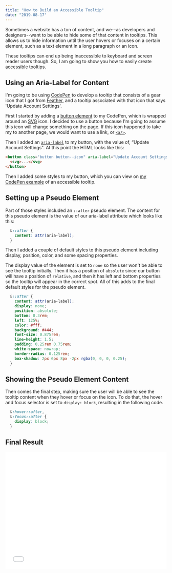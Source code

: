 ```yaml
---
title: "How to Build an Accessible Tooltip"
date: "2019-08-17"
---
```


Sometimes a website has a ton of content, and we--as developers and designers--want to be able to hide some of that content in tooltips. This allows us to hide information until the user hovers or focuses on a certain element, such as a text element in a long paragraph or an icon.

These tooltips can end up being inaccessible to keyboard and screen reader users though. So, I am going to show you how to easily create accessible tooltips.

## Using an Aria-Label for Content
I'm going to be using [CodePen](https://codepen.io/) to develop a tooltip that consists of a gear icon that I got from [Feather](https://feathericons.com/), and a tooltip associated with that icon that says 'Update Account Settings'. 

First I started by adding a [button element](https://developer.mozilla.org/en-US/docs/Web/HTML/Element/button) to my CodePen, which is wrapped around an [SVG](https://developer.mozilla.org/en-US/docs/Web/SVG) icon. I decided to use a button because I'm going to assume this icon will change something on the page.  If this icon happened to take my to another page, we would want to use a link, or [`<a/>`](https://developer.mozilla.org/en-US/docs/Web/HTML/Element/a). 

Then I added an [`aria-label`](https://www.w3.org/TR/wai-aria-1.1/#aria-label) to my button, with the value of, “Update Account Settings". At this point the HTML looks like this: 

```html
<button class="button button--icon" aria-label="Update Account Settings">
  <svg>...</svg>
</button>
```

Then I added some styles to my button, which you can view on [my CodePen example](https://codepen.io/corinneling/pen/aboNVvz?editors=1100) of an accessible tooltip.

## Setting up a Pseudo Element
Part of those styles included an `::after` pseudo element. The content for this pseudo element is the value of our aria-label attribute which looks like this:

```scss
  &::after {
    content: attr(aria-label);
  }
```

Then I added a couple of default styles to this pseudo element including display, position, color, and some spacing properties.

The display value of the element is set to `none` so the user won't be able to see the tooltip initially. Then it has a position of `absolute` since our button will have a position of `relative`, and then it has left and bottom properties so the tooltip will appear in the correct spot. All of this adds to the final default styles for the pseudo element.

```scss
  &::after {
    content: attr(aria-label);
    display: none;
    position: absolute;
    bottom: 0.3rem;
    left: 125%;
    color: #fff;
    background: #444;
    font-size: 0.875rem;
    line-height: 1.5;
    padding: 0.25rem 0.75rem;
    white-space: nowrap;
    border-radius: 0.125rem;
    box-shadow: 2px 6px 8px -2px rgba(0, 0, 0, 0.25);
  }
```

## Showing the Pseudo Element Content
Then comes the final step, making sure the user will be able to see the tooltip content when they hover or focus on the icon. To do that, the hover and focus selector is set to `display: block`, resulting in the following code.

```scss
  &:hover::after,
  &:focus::after {
    display: block;
  }
```

## Final Result
<iframe height="365" style="width: 100%;" scrolling="no" title="Accessible Tooltip" src="//codepen.io/corinneling/embed/aboNVvz/?height=265&theme-id=dark&default-tab=css,result&editable=true" frameborder="no" allowtransparency="true" allowfullscreen="true">
  See the Pen <a href='https://codepen.io/corinneling/pen/aboNVvz/'>Accessible Tooltip</a> by Corinne Ling
  (<a href='https://codepen.io/corinneling'>@corinneling</a>) on <a href='https://codepen.io'>CodePen</a>.
</iframe>
